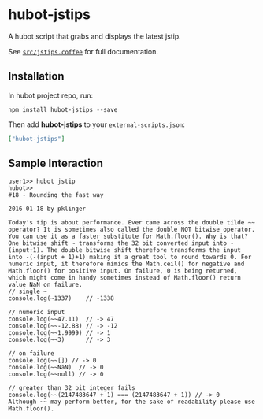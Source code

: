 # hubot-jstips

A hubot script that grabs and displays the latest jstip.

See [`src/jstips.coffee`](src/hobbsbrook-cafe.coffee) for full documentation.

## Installation

In hubot project repo, run:

`npm install hubot-jstips --save`

Then add **hubot-jstips** to your `external-scripts.json`:

```json
["hubot-jstips"]
```

## Sample Interaction

```
user1>> hubot jstip
hubot>> 
#18 - Rounding the fast way

2016-01-18 by pklinger

Today's tip is about performance. Ever came across the double tilde ~~ operator? It is sometimes also called the double NOT bitwise operator. You can use it as a faster substitute for Math.floor(). Why is that?
One bitwise shift ~ transforms the 32 bit converted input into -(input+1). The double bitwise shift therefore transforms the input into -(-(input + 1)+1) making it a great tool to round towards 0. For numeric input, it therefore mimics the Math.ceil() for negative and Math.floor() for positive input. On failure, 0 is being returned, which might come in handy sometimes instead of Math.floor() return value NaN on failure.
// single ~
console.log(~1337)    // -1338

// numeric input
console.log(~~47.11)  // -> 47
console.log(~~-12.88) // -> -12
console.log(~~1.9999) // -> 1
console.log(~~3)      // -> 3

// on failure
console.log(~~[]) // -> 0
console.log(~~NaN)  // -> 0
console.log(~~null) // -> 0

// greater than 32 bit integer fails
console.log(~~(2147483647 + 1) === (2147483647 + 1)) // -> 0
Although ~~ may perform better, for the sake of readability please use Math.floor().
```
